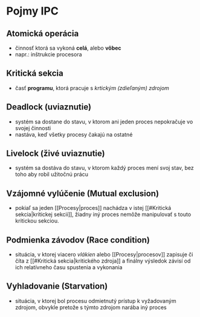# Pojmy IPC

## Atomická operácia
- činnosť ktorá sa vykoná **celá**, alebo **vôbec**
- napr.: inštrukcie procesora

## Kritická sekcia
- časť **programu**, ktorá pracuje s *krtickým (zdieľaným) zdrojom*

## Deadlock (uviaznutie)
- systém sa dostane do stavu, v ktorom ani jeden proces nepokračuje vo svojej činnosti
- nastáva, keď všetky procesy čakajú na ostatné

## Livelock (živé uviaznutie)
- systém sa dostáva do stavu, v ktorom každý proces mení svoj stav, bez toho aby robil užitočnú prácu

## Vzájomné vylúčenie (Mutual exclusion)
- pokiaľ sa jeden [[Procesy|proces]] nachádza v istej [[#Kritická sekcia|kritickej sekcii]], žiadny iný proces nemôže manipulovať s touto kritickou sekciou.

## Podmienka závodov (Race condition)
- situácia, v ktorej viacero *vlákien* alebo [[Procesy|procesov]] zapisuje či číta z [[#Kritická sekcia|kritického zdroja]] a finálny výsledok závisí od ich relatívneho času spustenia a vykonania

## Vyhladovanie (Starvation)
- situácia, v ktorej bol procesu odmietnutý prístup k vyžadovaným zdrojom, obvykle pretože s týmto zdrojom narába iný proces
